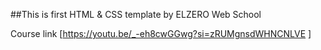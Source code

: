 ##This is first HTML & CSS template by ELZERO Web School

Course link [https://youtu.be/_-eh8cwGGwg?si=zRUMgnsdWHNCNLVE ]
